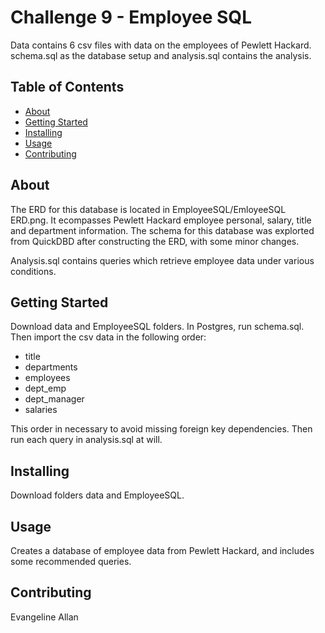 # Challenge 9 - Employee SQL
Data contains 6 csv files with data on the employees of Pewlett Hackard. schema.sql as the database setup and analysis.sql contains the analysis. 

## Table of Contents

- [About](#about)
- [Getting Started](#getting_started)
- [Installing](#installing)
- [Usage](#usage)
- [Contributing](#contributing)

## About
The ERD for this database is located in EmployeeSQL/EmloyeeSQL ERD.png. It ecompasses Pewlett Hackard employee personal, salary, title and department information. The schema for this database was explorted from QuickDBD after constructing the ERD, with some minor changes. 

Analysis.sql contains queries which retrieve employee data under various conditions. 

## Getting Started
Download data and EmployeeSQL folders. In Postgres, run schema.sql. Then import the csv data in the following order:
- title
- departments
- employees
- dept_emp
- dept_manager
- salaries

This order in necessary to avoid missing foreign key dependencies.
Then run each query in analysis.sql at will. 

## Installing
Download folders data and EmployeeSQL.

## Usage
Creates a database of employee data from Pewlett Hackard, and includes some recommended queries. 

## Contributing
Evangeline Allan
